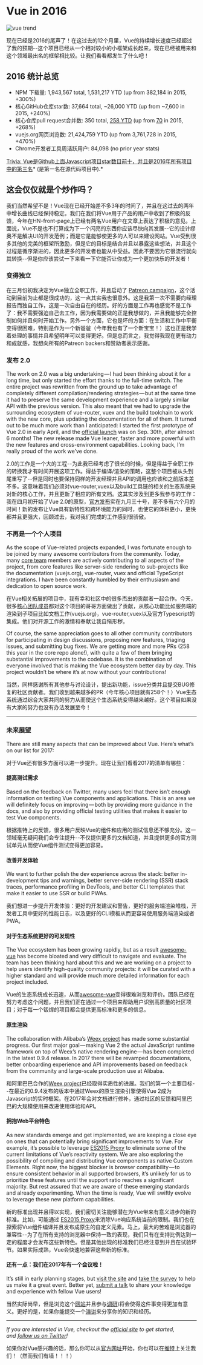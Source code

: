 # Vue in 2016

![vue trend](https://cdn-images-1.medium.com/max/800/1*ZJD3llCWveVH9-uUcCjMCw.png)

现在已经是2016的尾声了！在这过去的12个月里，Vue的持续增长速度已经超过了我的预期--这个项目已经从一个相对较小的小框架成长起来，现在已经被用来和这个领域最出名的框架相比较。让我们看看都发生了什么吧！

## 2016 统计总览

* NPM 下载量: 1,943,567 total, 1,531,217 YTD (up from 382,184 in 2015, +300%)
* 核心GitHub仓库star数: 37,664 total, ~26,000 YTD (up from ~7,600 in 2015, +240%)
* 核心仓库pull request合并数: 350 total, [258 YTD](https://github.com/vuejs/vue/pulls?utf8=%E2%9C%93&q=is%3Apr%20is%3Amerged%20merged%3A2016-01-01..2016-12-31%20) (up from [70](https://github.com/vuejs/vue/pulls?utf8=%E2%9C%93&q=is%3Apr%20is%3Amerged%20merged%3A2015-01-01..2015-12-31%20) in 2015, +268%)
* vuejs.org网页浏览数: 21,424,759 YTD (up from 3,761,728 in 2015, +470%)
* Chrome开发者工具周活跃用户: 84,098 (no prior year stats)

[Trivia: Vue是Github上面Javascript项目star数目前十，并且是2016年所有项目中的第三名](https://docs.google.com/spreadsheets/d/11bGpZq6ixlhrmQnzEUqbgbwTQwQVdtvILjp32vaOKBc/edit#gid=1735042899)* (是第一名在源代码项目中).*

## 这会仅仅就是个炒作吗？

我们当然希望不是！Vue现在已经开始差不多3年的时间了，并且在这过去的两年中增长曲线已经保持稳定。我们在我们将Vue用于产品的用户中收到了积极的反馈，今年在HN-front-page上已经有两名Vue用户在文章上表达了积极的意见。上面说，Vue不是也不打算成为下一个闪亮的东西你应该尽快向其发展--它的设计缪奥不是解决UI的开发范例；而是它是能够使更多的人可以来建设网站。Vue受到很多其他的完美的框架所激励，但是它的目标是结合并且以暴露这些想法，并且这个过程是循序渐进的，因此更多的开发者也能从中受益。因此不要因为它很流行就向其转换--但是你应该尝试一下来看一下它能否让你成为一个更加快乐的开发者！

### 变得独立

在三月份初我决定为Vue独立全职工作，并且启动了 [Patreon campaign](https://www.patreon.com/evanyou)，这个活动到目前为止都是很成功的，这一点其实我也很意外。这是我第一次不需要向经理报告而独自工作，这是一次自由自在的经历。好的方面是工作再也感觉不是工作了：我不需要强迫自己去工作，因为我需要做的正是我想做的，并且我能够完全控制如何并且何时开始工作。另外一个方面，它也是坏的方面：在生活和工作中平衡变得很困难，特别是作为一个新爸爸（今年我也有了一个新宝宝！）这也正是我学着处理的事情并且希望明年可以变得更好。但是总而言之，我觉得我现在更有动力和成就感，我想向所有的Patreon backers和赞助者表示感谢。

### 发布 2.0

The work on 2.0 was a big undertaking — I had been thinking about it for a long time, but only started the effort thanks to the full-time switch. The entire project was rewritten from the ground up to take advantage of completely different compilation/rendering strategies — but at the same time it had to preserve the same development experience and a largely similar API with the previous version. This also meant that we had to upgrade the surrounding ecosystem of vue-router, vuex and the build toolchain to work with the new core, plus updating the documentation for all of them. It turned out to be much more work than I anticipated: I started the first prototype of Vue 2.0 in early April, and the [official launch](https://medium.com/the-vue-point/vue-2-0-is-here-ef1f26acf4b8#.2ptwit6jz) was on Sep. 30th, after almost 6 months! The new release made Vue leaner, faster and more powerful with the new features and cross-environment capabilities. Looking back, I’m really proud of the work we’ve done.

2.0的工作是一个大的工程--为此我已经考虑了很长的时候，但是得益于全职工作的转换我才有时间开展这项工作。得益于编译/渲染的策略，这整个项目被从头到尾重写了--但是同时也要保持同样的开发经理并且API的调用也应该和之前版本差不多。这意味着我们必须对vue-router,vuex以及build工具链的相关的生态系统来对新的核心工作，并且更新了相应的所有文档。这其实涉及到更多我参与的工作：我在四月初开始了Vue 2.0的原型，[官方发布](https://medium.com/the-vue-point/vue-2-0-is-here-ef1f26acf4b8#.2ptwit6jz)实在九月三十号，差不多有六个月的时间！新的发布让Vue具有新特性和跨环境能力的同时，也使它的体积更小，更快都并且更强大，回顾过去，我对我们完成的工作感到很骄傲。

### 不再是一个个人项目

As the scope of Vue-related projects expanded, I was fortunate enough to be joined by many awesome contributors from the community. Today, many [core team](https://github.com/orgs/vuejs/people) members are actively contributing to all aspects of the project, from core features like server-side rendering to sub-projects like the documentation (vuejs.org), vue-router, vuex and official TypeScript integrations. I have been constantly humbled by their enthusiasm and dedication to open source work.

在Vue相关拓展的项目中，我有幸和社区中的很多杰出的贡献者一起合作。今天，很多[核心团队成员](https://github.com/orgs/vuejs/people)都对这个项目的哥哥方面做出了贡献，从核心功能比如服务端的渲染到子项目比如文档工作(vuejs.org)，vue-router,vuex以及官方Typescript的集成。他们对开源工作的激情和奉献让我自惭形秽。

Of course, the same appreciation goes to all other community contributors for participating in design discussions, proposing new features, triaging issues, and submitting bug fixes. We are getting more and more PRs (258 this year in the core repo alone!), with quite a few of them bringing substantial improvements to the codebase. It is the combination of everyone involved that is making the Vue ecosystem better day by day. This project wouldn’t be where it’s at now without your contributions!

当然，同样感谢所有其他参与讨论设计，提出新功能，issue分类并且提交BUG修复的社区贡献者。我们收到越来越多的PR（今年核心项目就有258个！）Vue生态系统通过综合大家共同的努力从而使这个生态系统变得越来越好。这个项目如果没有大家的努力也没有办法发展至今！

------

### 未来展望

There are still many aspects that can be improved about Vue. Here’s what’s on our list for 2017:

对于Vue还有很多方面可以进一步提升。现在让我们看看2017的清单有哪些：

#### 提高测试需求

Based on the feedback on Twitter, many users feel that there isn’t enough information on testing Vue components and applications. This is an area we will definitely focus on improving — both by providing more guidance in the docs, and also by providing official testing utilities that makes it easier to test Vue components.

根据推特上的反馈，很多用户反映Vue的组件和应用的测试信息还不够充分。这一领域毫无疑问我们会专注提升--不仅提供更多的文档知道，并且提供更多的官方测试单元从而使Vue组件测试变得更加容易。

#### 改善开发体验

We want to further polish the dev experience across the stack: better in-development tips and warnings, better server-side rendering (SSR) stack traces, performance profiling in DevTools, and better CLI templates that make it easier to use SSR or build PWAs.

我们想进一步提升开发体验：更好的开发建议和警告，更好的服务端渲染堆栈，开发者工具中更好的性能日志，以及更好的CLI模板从而更容易使用服务端渲染或者PWA。

#### 对于生态系统更好的可发现性

The Vue ecosystem has been growing rapidly, but as a result [awesome-vue](https://github.com/vuejs/awesome-vue) has become bloated and very difficult to navigate and evaluate. The team has been thinking hard about this and we are working on a project to help users identify high-quality community projects: it will be curated with a higher standard and will provide much more detailed information for each project included.

Vue的生态系统成长迅速，从而[awesome-vue](https://github.com/vuejs/awesome-vue)变得很难浏览和评价。团队已经在努力考虑这个问题，并且我们正在通过一个项目来帮助用户识别高质量的社区项目；对于每一个钣焊的项目都会提供更高标准和更多的信息。

#### 原生渲染

The collaboration with Alibaba’s [Weex project](http://weex-project.io/) has made some substantial progress. Our first major goal — making Vue 2 the actual JavaScript runtime framework on top of Weex’s native rendering engine — has been completed in the latest 0.9.4 release. In 2017 there will be revamped documentations, better onboarding experience and API improvements based on feedback from the community and large-scale production use at Alibaba.

和阿里巴巴合作的[Weex project](http://weex-project.io/)已经取得实质性的进展。我们的第一个主要目标--在最近的0.9.4发布的版本中通过Weex的原生渲染引擎使得Vue 2成为Javascript的实时框架。在2017年会对文档进行修补，通过社区的反馈和阿里巴巴的大规模使用来改进使用体验和API。

#### 拥抱Web平台特色

As new standards emerge and get implemented, we are keeping a close eye on ones that can potentially bring significant improvements to Vue. For example, it’s possible to leverage [ES2015 Proxy](https://developer.mozilla.org/en-US/docs/Web/JavaScript/Reference/Global_Objects/Proxy) to eliminate some of the current limitations of Vue’s reactivity system. We are also exploring the possibility of compiling and distributing Vue components as native Custom Elements. Right now, the biggest blocker is browser compatibility — to ensure consistent behavior in all supported browsers, it’s unlikely for us to prioritize these features until the support ratio reaches a significant majority. But rest assured that we are aware of these emerging standards and already experimenting. When the time is ready, Vue will swiftly evolve to leverage these new platform capabilities.

新的标准出现并且得以实现，我们密切关注能够潜在为Vue带来有意义进步的新的标准。比如，可能通过 [ES2015 Proxy](https://developer.mozilla.org/en-US/docs/Web/JavaScript/Reference/Global_Objects/Proxy)来消除Vue响应系统当前的限制。我们也在探索将Vue组件编译并且发布成原生的自定义元素。马上，最大的苦难是浏览器的兼容性--为了在所有支持的浏览器中保持一致的表现，我们只有在支持比例达到一定的程度才会发布这些新特色。但是其他出现的标准我们已经注意到并且在试验环节。如果实际成熟，Vue会快速地兼容这些新的标准。

#### 还有一点：我们在2017年有一个会议啦！

It’s still in early planning stages, but [visit the site](http://conf.vuejs.org/) and [take the survey](https://docs.google.com/forms/d/e/1FAIpQLSfiRF9JIpvAcWL7EsnpODIhf_JiNX3PETA_S3XnqmtuG2foQA/viewform) to help us make it a great event. Better yet, [submit a talk](https://docs.google.com/forms/d/e/1FAIpQLSdtbxBpV0j_zCnELXQuIkeGH8x6gaOWE0J8tTsAdpa0O5MYOw/viewform) to share your knowledge and experience with fellow Vue users!

当然实际尚早，但是浏览这个[网站](http://conf.vuejs.org/)并且参与[调研](https://docs.google.com/forms/d/e/1FAIpQLSfiRF9JIpvAcWL7EsnpODIhf_JiNX3PETA_S3XnqmtuG2foQA/viewform))将会使得这件事变得更加有意义。更好的是，如果你能提交一个[演讲](https://docs.google.com/forms/d/e/1FAIpQLSdtbxBpV0j_zCnELXQuIkeGH8x6gaOWE0J8tTsAdpa0O5MYOw/viewform)来分享你的知识和经历。

------

*If you are interested in Vue, checkout the *[*official site*](https://vuejs.org/)* to get started, and *[*follow us on Twitter*](https://twitter.com/vuejs)*!*

如果你对Vue感兴趣的话，那么你可以从[官方网址](https://vuejs.org/)开始，你也可以在[推特](https://twitter.com/vuejs)上关注我们！（然而我们有墙！！！）

